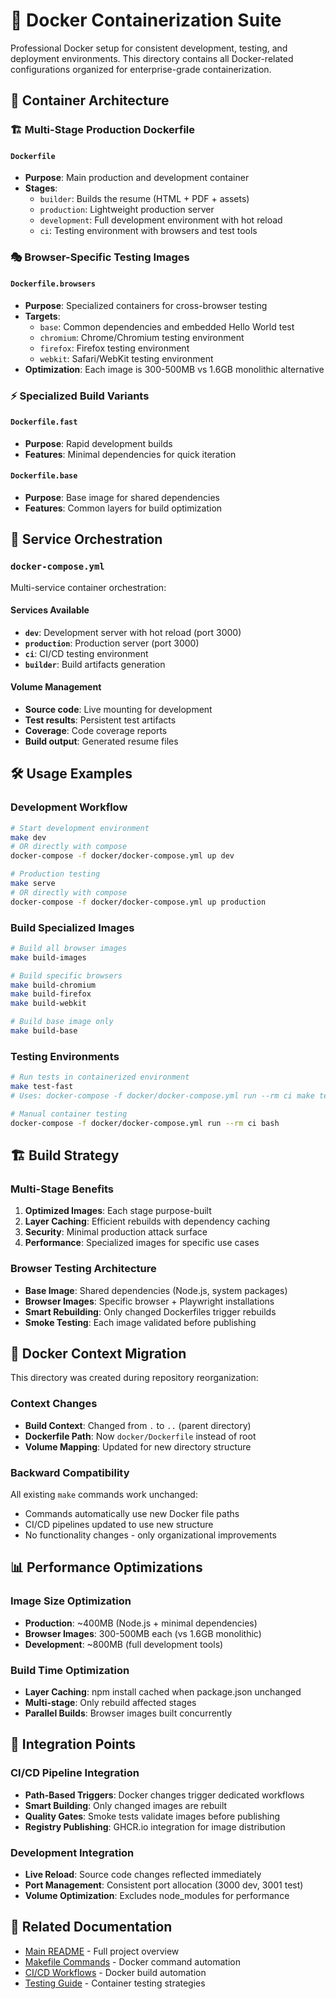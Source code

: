 # 🐳 Docker Containerization Suite

Professional Docker setup for consistent development, testing, and deployment environments. This directory contains all Docker-related configurations organized for enterprise-grade containerization.

## 📁 Container Architecture

### **🏗️ Multi-Stage Production Dockerfile**

#### `Dockerfile`

- **Purpose**: Main production and development container
- **Stages**:
  - `builder`: Builds the resume (HTML + PDF + assets)
  - `production`: Lightweight production server
  - `development`: Full development environment with hot reload
  - `ci`: Testing environment with browsers and test tools

### **🎭 Browser-Specific Testing Images**

#### `Dockerfile.browsers`

- **Purpose**: Specialized containers for cross-browser testing
- **Targets**:
  - `base`: Common dependencies and embedded Hello World test
  - `chromium`: Chrome/Chromium testing environment
  - `firefox`: Firefox testing environment
  - `webkit`: Safari/WebKit testing environment
- **Optimization**: Each image is 300-500MB vs 1.6GB monolithic alternative

### **⚡ Specialized Build Variants**

#### `Dockerfile.fast`

- **Purpose**: Rapid development builds
- **Features**: Minimal dependencies for quick iteration

#### `Dockerfile.base`

- **Purpose**: Base image for shared dependencies
- **Features**: Common layers for build optimization

## 🚀 Service Orchestration

### **`docker-compose.yml`**

Multi-service container orchestration:

#### Services Available

- **`dev`**: Development server with hot reload (port 3000)
- **`production`**: Production server (port 3000)
- **`ci`**: CI/CD testing environment
- **`builder`**: Build artifacts generation

#### Volume Management

- **Source code**: Live mounting for development
- **Test results**: Persistent test artifacts
- **Coverage**: Code coverage reports
- **Build output**: Generated resume files

## 🛠️ Usage Examples

### **Development Workflow**

```bash
# Start development environment
make dev
# OR directly with compose
docker-compose -f docker/docker-compose.yml up dev

# Production testing
make serve
# OR directly with compose
docker-compose -f docker/docker-compose.yml up production
```

### **Build Specialized Images**

```bash
# Build all browser images
make build-images

# Build specific browsers
make build-chromium
make build-firefox
make build-webkit

# Build base image only
make build-base
```

### **Testing Environments**

```bash
# Run tests in containerized environment
make test-fast
# Uses: docker-compose -f docker/docker-compose.yml run --rm ci make test-fast-internal

# Manual container testing
docker-compose -f docker/docker-compose.yml run --rm ci bash
```

## 🏗️ Build Strategy

### **Multi-Stage Benefits**

1. **Optimized Images**: Each stage purpose-built
2. **Layer Caching**: Efficient rebuilds with dependency caching
3. **Security**: Minimal production attack surface
4. **Performance**: Specialized images for specific use cases

### **Browser Testing Architecture**

- **Base Image**: Shared dependencies (Node.js, system packages)
- **Browser Images**: Specific browser + Playwright installations
- **Smart Rebuilding**: Only changed Dockerfiles trigger rebuilds
- **Smoke Testing**: Each image validated before publishing

## 🔧 Docker Context Migration

This directory was created during repository reorganization:

### **Context Changes**

- **Build Context**: Changed from `.` to `..` (parent directory)
- **Dockerfile Path**: Now `docker/Dockerfile` instead of root
- **Volume Mapping**: Updated for new directory structure

### **Backward Compatibility**

All existing `make` commands work unchanged:

- Commands automatically use new Docker file paths
- CI/CD pipelines updated to use new structure
- No functionality changes - only organizational improvements

## 📊 Performance Optimizations

### **Image Size Optimization**

- **Production**: ~400MB (Node.js + minimal dependencies)
- **Browser Images**: 300-500MB each (vs 1.6GB monolithic)
- **Development**: ~800MB (full development tools)

### **Build Time Optimization**

- **Layer Caching**: npm install cached when package.json unchanged
- **Multi-stage**: Only rebuild affected stages
- **Parallel Builds**: Browser images built concurrently

## 🔗 Integration Points

### **CI/CD Pipeline Integration**

- **Path-Based Triggers**: Docker changes trigger dedicated workflows
- **Smart Building**: Only changed images are rebuilt
- **Quality Gates**: Smoke tests validate images before publishing
- **Registry Publishing**: GHCR.io integration for image distribution

### **Development Integration**

- **Live Reload**: Source code changes reflected immediately
- **Port Management**: Consistent port allocation (3000 dev, 3001 test)
- **Volume Optimization**: Excludes node_modules for performance

## 🔗 Related Documentation

- [Main README](../README.md) - Full project overview
- [Makefile Commands](../Makefile) - Docker command automation
- [CI/CD Workflows](../.github/workflows/) - Docker build automation
- [Testing Guide](../tests/README.md) - Container testing strategies
